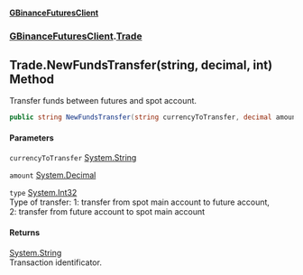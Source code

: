#### [GBinanceFuturesClient](./index.md 'index')
### [GBinanceFuturesClient](./GBinanceFuturesClient.md 'GBinanceFuturesClient').[Trade](./GBinanceFuturesClient-Trade.md 'GBinanceFuturesClient.Trade')
## Trade.NewFundsTransfer(string, decimal, int) Method
Transfer funds between futures and spot account.  
```csharp
public string NewFundsTransfer(string currencyToTransfer, decimal amount, int type);
```
#### Parameters
<a name='GBinanceFuturesClient-Trade-NewFundsTransfer(string_decimal_int)-currencyToTransfer'></a>
`currencyToTransfer` [System.String](https://docs.microsoft.com/en-us/dotnet/api/System.String 'System.String')  
  
  
<a name='GBinanceFuturesClient-Trade-NewFundsTransfer(string_decimal_int)-amount'></a>
`amount` [System.Decimal](https://docs.microsoft.com/en-us/dotnet/api/System.Decimal 'System.Decimal')  
  
  
<a name='GBinanceFuturesClient-Trade-NewFundsTransfer(string_decimal_int)-type'></a>
`type` [System.Int32](https://docs.microsoft.com/en-us/dotnet/api/System.Int32 'System.Int32')  
Type of transfer: 1: transfer from spot main account to future account,    
            2: transfer from future account to spot main account  
  
#### Returns
[System.String](https://docs.microsoft.com/en-us/dotnet/api/System.String 'System.String')  
Transaction identificator.  
